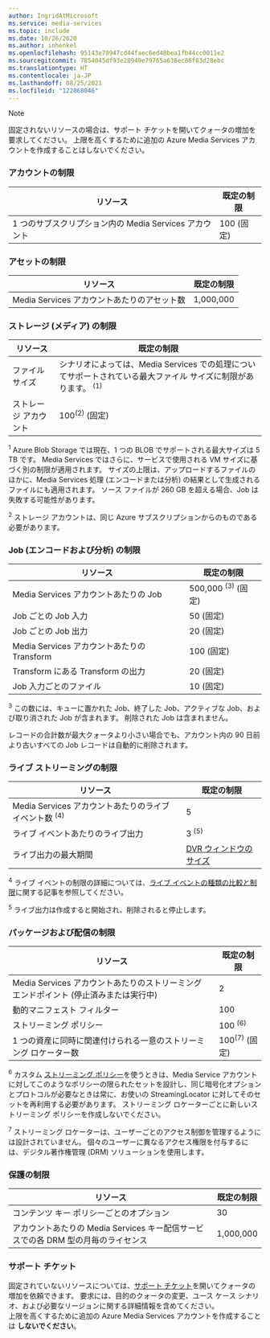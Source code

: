 ```yaml
---
author: IngridAtMicrosoft
ms.service: media-services
ms.topic: include
ms.date: 10/26/2020
ms.author: inhenkel
ms.openlocfilehash: 95143e78947cd44faec6ed48bea1fb44cc0011e2
ms.sourcegitcommit: 7854045df93e28949e79765a638ec86f83d28ebc
ms.translationtype: HT
ms.contentlocale: ja-JP
ms.lasthandoff: 08/25/2021
ms.locfileid: "122868046"
---
```

> [!NOTE]
> 固定されないリソースの場合は、サポート チケットを開いてクォータの増加を要求してください。 上限を高くするために追加の Azure Media Services アカウントを作成することはしないでください。

### <a name="account-limits"></a>アカウントの制限

| リソース | 既定の制限 |
| --- | --- |
| 1 つのサブスクリプション内の Media Services アカウント | 100 (固定) |

### <a name="asset-limits"></a>アセットの制限

| リソース | 既定の制限 |
| --- | --- |
| Media Services アカウントあたりのアセット数 | 1,000,000|

### <a name="storage-media-limits"></a>ストレージ (メディア) の制限

| リソース | 既定の制限 |
| --- | --- |
| ファイル サイズ| シナリオによっては、Media Services での処理についてサポートされている最大ファイル サイズに制限があります。 <sup>(1)</sup> |
| ストレージ アカウント | 100<sup>(2)</sup> (固定) |

<sup>1</sup> Azure Blob Storage では現在、1 つの BLOB でサポートされる最大サイズは 5 TB です。 Media Services ではさらに、サービスで使用される VM サイズに基づく別の制限が適用されます。 サイズの上限は、アップロードするファイルのほかに、Media Services 処理 (エンコードまたは分析) の結果として生成されるファイルにも適用されます。 ソース ファイルが 260 GB を超える場合、Job は失敗する可能性があります。

<sup>2</sup> ストレージ アカウントは、同じ Azure サブスクリプションからのものである必要があります。

### <a name="jobs-encoding--analyzing-limits"></a>Job (エンコードおよび分析) の制限

| リソース | 既定の制限 |
| --- | --- |
| Media Services アカウントあたりの Job | 500,000 <sup>(3)</sup> (固定)|
| Job ごとの Job 入力 | 50 (固定)|
| Job ごとの Job 出力 | 20 (固定) |
| Media Services アカウントあたりの Transform | 100 (固定)|
| Transform にある Transform の出力 | 20 (固定) |
| Job 入力ごとのファイル|10 (固定)|

<sup>3</sup> この数には、キューに置かれた Job、終了した Job、アクティブな Job、および取り消された Job が含まれます。 削除された Job は含まれません。 

レコードの合計数が最大クォータより小さい場合でも、アカウント内の 90 日前より古いすべての Job レコードは自動的に削除されます。 

### <a name="live-streaming-limits"></a>ライブ ストリーミングの制限

| リソース | 既定の制限 |
| --- | --- |
| Media Services アカウントあたりのライブ イベント数 <sup>(4)</sup> |5|
| ライブ イベントあたりのライブ出力 |3 <sup>(5)</sup> |
| ライブ出力の最大期間 | [DVR ウィンドウのサイズ](../articles/media-services/latest/live-event-cloud-dvr-time-how-to.md) |

<sup>4</sup> ライブ イベントの制限の詳細については、[ライブ イベントの種類の比較と制限](../articles/media-services/latest/live-event-types-comparison-reference.md)に関する記事を参照してください。

<sup>5</sup> ライブ出力は作成すると開始され、削除されると停止します。

### <a name="packaging--delivery-limits"></a>パッケージおよび配信の制限

| リソース | 既定の制限 |
| --- | --- |
| Media Services アカウントあたりのストリーミング エンドポイント (停止済みまたは実行中)| 2 |
| 動的マニフェスト フィルター|100|
| ストリーミング ポリシー | 100 <sup>(6)</sup> |
| 1 つの資産に同時に関連付けられる一意のストリーミング ロケーター数 | 100<sup>(7)</sup> (固定) |

<sup>6</sup> カスタム [ストリーミング ポリシー](/rest/api/media/streamingpolicies)を使うときは、Media Service アカウントに対してこのようなポリシーの限られたセットを設計し、同じ暗号化オプションとプロトコルが必要なときは常に、お使いの StreamingLocator に対してそのセットを再利用する必要があります。 ストリーミング ロケーターごとに新しいストリーミング ポリシーを作成しないでください。

<sup>7</sup> ストリーミング ロケーターは、ユーザーごとのアクセス制御を管理するようには設計されていません。 個々のユーザーに異なるアクセス権限を付与するには、デジタル著作権管理 (DRM) ソリューションを使用します。

### <a name="protection-limits"></a>保護の制限

| リソース | 既定の制限 |
| --- | --- |
| コンテンツ キー ポリシーごとのオプション | 30 |
| アカウントあたりの Media Services キー配信サービスでの各 DRM 型の月毎のライセンス|1,000,000|

### <a name="support-ticket"></a>サポート チケット

固定されていないリソースについては、[サポート チケット](https://portal.azure.com/#blade/Microsoft_Azure_Support/HelpAndSupportBlade/newsupportrequest)を開いてクォータの増加を依頼できます。 要求には、目的のクォータの変更、ユース ケース シナリオ、および必要なリージョンに関する詳細情報を含めてください。 <br/>上限を高くするために追加の Azure Media Services アカウントを作成することは **しないでください**。